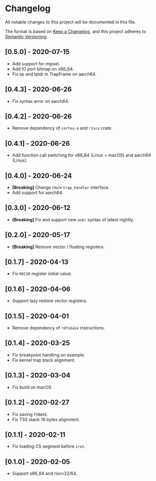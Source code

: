 # Changelog

All notable changes to this project will be documented in this file.

The format is based on [Keep a Changelog](https://keepachangelog.com/en/1.0.0/),
and this project adheres to [Semantic Versioning](https://semver.org/spec/v2.0.0.html).

## [0.5.0] - 2020-07-15

- Add support for mipsel.
- Add IO port bitmap on x86_64.
- Fix sp and tpidr in TrapFrame on aarch64.

## [0.4.3] - 2020-06-26

- Fix syntax error on aarch64.

## [0.4.2] - 2020-06-26

- Remove dependency of `cortex-a` and `riscv` crate.

## [0.4.1] - 2020-06-26

- Add function call switching for x86_64 (Linux + macOS) and aarch64 (Linux).

## [0.4.0] - 2020-06-24

- **[Breaking]** Change riscv `trap_handler` interface.
- Add support for aarch64.

## [0.3.0] - 2020-06-12

- **[Breaking]** Fix and support new `asm!` syntax of latest nightly.

## [0.2.0] - 2020-05-17

- **[Breaking]** Remove vector / floating registers.

## [0.1.7] - 2020-04-13

- Fix `MXCSR` register initial value.

## [0.1.6] - 2020-04-06

- Support lazy restore vector registers.

## [0.1.5] - 2020-04-01

- Remove dependency of `rdfsbase` instructions.

## [0.1.4] - 2020-03-25

- Fix breakpoint handling on example.
- Fix kernel trap stack alignment.

## [0.1.3] - 2020-03-04

- Fix build on macOS.

## [0.1.2] - 2020-02-27

- Fix saving `FSBASE`.
- Fix TSS stack 16 bytes alignment.

## [0.1.1] - 2020-02-11

- Fix loading CS segment before `iret`.

## [0.1.0] - 2020-02-05

- Support x86_64 and riscv32/64.
